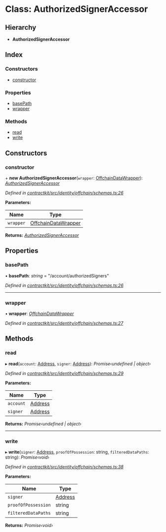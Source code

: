 # Class: AuthorizedSignerAccessor

## Hierarchy

* **AuthorizedSignerAccessor**

## Index

### Constructors

* [constructor](_contractkit_src_identity_offchain_schemas_.authorizedsigneraccessor.md#constructor)

### Properties

* [basePath](_contractkit_src_identity_offchain_schemas_.authorizedsigneraccessor.md#basepath)
* [wrapper](_contractkit_src_identity_offchain_schemas_.authorizedsigneraccessor.md#wrapper)

### Methods

* [read](_contractkit_src_identity_offchain_schemas_.authorizedsigneraccessor.md#read)
* [write](_contractkit_src_identity_offchain_schemas_.authorizedsigneraccessor.md#write)

## Constructors

###  constructor

\+ **new AuthorizedSignerAccessor**(`wrapper`: [OffchainDataWrapper](_contractkit_src_identity_offchain_data_wrapper_.offchaindatawrapper.md)): *[AuthorizedSignerAccessor](_contractkit_src_identity_offchain_schemas_.authorizedsigneraccessor.md)*

*Defined in [contractkit/src/identity/offchain/schemas.ts:26](https://github.com/celo-org/celo-monorepo/blob/master/packages/contractkit/src/identity/offchain/schemas.ts#L26)*

**Parameters:**

Name | Type |
------ | ------ |
`wrapper` | [OffchainDataWrapper](_contractkit_src_identity_offchain_data_wrapper_.offchaindatawrapper.md) |

**Returns:** *[AuthorizedSignerAccessor](_contractkit_src_identity_offchain_schemas_.authorizedsigneraccessor.md)*

## Properties

###  basePath

• **basePath**: *string* = "/account/authorizedSigners"

*Defined in [contractkit/src/identity/offchain/schemas.ts:26](https://github.com/celo-org/celo-monorepo/blob/master/packages/contractkit/src/identity/offchain/schemas.ts#L26)*

___

###  wrapper

• **wrapper**: *[OffchainDataWrapper](_contractkit_src_identity_offchain_data_wrapper_.offchaindatawrapper.md)*

*Defined in [contractkit/src/identity/offchain/schemas.ts:27](https://github.com/celo-org/celo-monorepo/blob/master/packages/contractkit/src/identity/offchain/schemas.ts#L27)*

## Methods

###  read

▸ **read**(`account`: [Address](../modules/_contractkit_src_base_.md#address), `signer`: [Address](../modules/_contractkit_src_base_.md#address)): *Promise‹undefined | object›*

*Defined in [contractkit/src/identity/offchain/schemas.ts:29](https://github.com/celo-org/celo-monorepo/blob/master/packages/contractkit/src/identity/offchain/schemas.ts#L29)*

**Parameters:**

Name | Type |
------ | ------ |
`account` | [Address](../modules/_contractkit_src_base_.md#address) |
`signer` | [Address](../modules/_contractkit_src_base_.md#address) |

**Returns:** *Promise‹undefined | object›*

___

###  write

▸ **write**(`signer`: [Address](../modules/_contractkit_src_base_.md#address), `proofOfPossession`: string, `filteredDataPaths`: string): *Promise‹void›*

*Defined in [contractkit/src/identity/offchain/schemas.ts:38](https://github.com/celo-org/celo-monorepo/blob/master/packages/contractkit/src/identity/offchain/schemas.ts#L38)*

**Parameters:**

Name | Type |
------ | ------ |
`signer` | [Address](../modules/_contractkit_src_base_.md#address) |
`proofOfPossession` | string |
`filteredDataPaths` | string |

**Returns:** *Promise‹void›*
